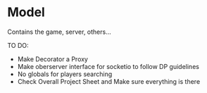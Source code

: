 # Model
Contains the game, server, others...

TO DO:
- Make Decorator a Proxy
- Make oberserver interface for socketio to follow DP guidelines
- No globals for players searching
- Check Overall Project Sheet and Make sure everything is there

